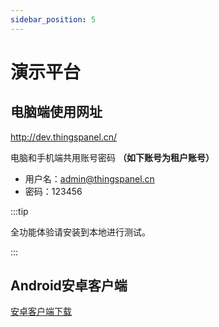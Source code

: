 ```yaml
---
sidebar_position: 5
---
```


# 演示平台

## 电脑端使用网址

http://dev.thingspanel.cn/

电脑和手机端共用账号密码
**（如下账号为租户账号）**
- 用户名：admin@thingspanel.cn 
- 密码：123456


:::tip

全功能体验请安装到本地进行测试。

:::

## Android安卓客户端

[安卓客户端下载](http://119.91.238.241:9090/data/1/ThingsPanel-0.5.0.apk)
